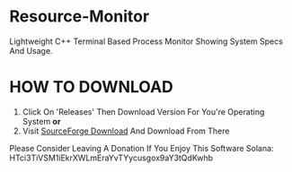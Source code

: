# Resource-Monitor
Lightweight C++ Terminal Based Process Monitor Showing System Specs And Usage.

# HOW TO DOWNLOAD
1. Click On 'Releases' Then Download Version For You're Operating System
**or**
2. Visit [SourceForge Download]([url](https://sourceforge.net/projects/resourcemonitor/)) And Download From There

Please Consider Leaving A Donation If You Enjoy This Software
Solana: HTci3TiVSM1iEkrXWLmEraYvTYycusgox9aY3tQdKwhb
